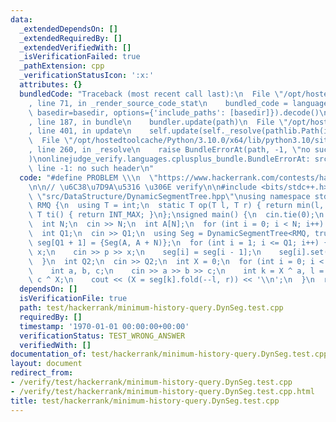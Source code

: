 ```yaml
---
data:
  _extendedDependsOn: []
  _extendedRequiredBy: []
  _extendedVerifiedWith: []
  _isVerificationFailed: true
  _pathExtension: cpp
  _verificationStatusIcon: ':x:'
  attributes: {}
  bundledCode: "Traceback (most recent call last):\n  File \"/opt/hostedtoolcache/Python/3.10.0/x64/lib/python3.10/site-packages/onlinejudge_verify/documentation/build.py\"\
    , line 71, in _render_source_code_stat\n    bundled_code = language.bundle(stat.path,\
    \ basedir=basedir, options={'include_paths': [basedir]}).decode()\n  File \"/opt/hostedtoolcache/Python/3.10.0/x64/lib/python3.10/site-packages/onlinejudge_verify/languages/cplusplus.py\"\
    , line 187, in bundle\n    bundler.update(path)\n  File \"/opt/hostedtoolcache/Python/3.10.0/x64/lib/python3.10/site-packages/onlinejudge_verify/languages/cplusplus_bundle.py\"\
    , line 401, in update\n    self.update(self._resolve(pathlib.Path(included), included_from=path))\n\
    \  File \"/opt/hostedtoolcache/Python/3.10.0/x64/lib/python3.10/site-packages/onlinejudge_verify/languages/cplusplus_bundle.py\"\
    , line 260, in _resolve\n    raise BundleErrorAt(path, -1, \"no such header\"\
    )\nonlinejudge_verify.languages.cplusplus_bundle.BundleErrorAt: src/DataStructure/DynamicSegmentTree.hpp:\
    \ line -1: no such header\n"
  code: "#define PROBLEM \\\n  \"https://www.hackerrank.com/contests/happy-query-contest/challenges/minimum-history-query\"\
    \n\n// \u6C38\u7D9A\u5316 \u306E verify\n\n#include <bits/stdc++.h>\n#include\
    \ \"src/DataStructure/DynamicSegmentTree.hpp\"\nusing namespace std;\n\nstruct\
    \ RMQ {\n  using T = int;\n  static T op(T l, T r) { return min(l, r); }\n  static\
    \ T ti() { return INT_MAX; }\n};\nsigned main() {\n  cin.tie(0);\n  ios::sync_with_stdio(0);\n\
    \  int N;\n  cin >> N;\n  int A[N];\n  for (int i = 0; i < N; i++) cin >> A[i];\n\
    \  int Q1;\n  cin >> Q1;\n  using Seg = DynamicSegmentTree<RMQ, true>;\n  Seg\
    \ seg[Q1 + 1] = {Seg(A, A + N)};\n  for (int i = 1; i <= Q1; i++) {\n    int p,\
    \ x;\n    cin >> p >> x;\n    seg[i] = seg[i - 1];\n    seg[i].set(--p, x);\n\
    \  }\n  int Q2;\n  cin >> Q2;\n  int X = 0;\n  for (int i = 0; i < Q2; i++) {\n\
    \    int a, b, c;\n    cin >> a >> b >> c;\n    int k = X ^ a, l = b ^ X, r =\
    \ c ^ X;\n    cout << (X = seg[k].fold(--l, r)) << '\\n';\n  }\n  return 0;\n}"
  dependsOn: []
  isVerificationFile: true
  path: test/hackerrank/minimum-history-query.DynSeg.test.cpp
  requiredBy: []
  timestamp: '1970-01-01 00:00:00+00:00'
  verificationStatus: TEST_WRONG_ANSWER
  verifiedWith: []
documentation_of: test/hackerrank/minimum-history-query.DynSeg.test.cpp
layout: document
redirect_from:
- /verify/test/hackerrank/minimum-history-query.DynSeg.test.cpp
- /verify/test/hackerrank/minimum-history-query.DynSeg.test.cpp.html
title: test/hackerrank/minimum-history-query.DynSeg.test.cpp
---
```

